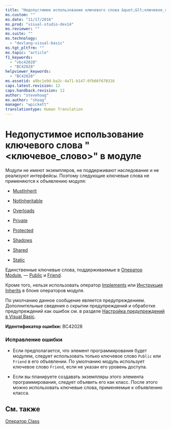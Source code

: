 ```yaml
---
title: "Недопустимое использование ключевого слова &quot;&lt;ключевое_слово&gt;&quot; в модуле | Microsoft Docs"
ms.custom: ""
ms.date: "11/17/2016"
ms.prod: "visual-studio-dev14"
ms.reviewer: ""
ms.suite: ""
ms.technology: 
  - "devlang-visual-basic"
ms.tgt_pltfrm: ""
ms.topic: "article"
f1_keywords: 
  - "vbc42028"
  - "BC42028"
helpviewer_keywords: 
  - "BC42028"
ms.assetid: a9bc1e9d-ba2c-4a71-b147-0fb66f670316
caps.latest.revision: 12
caps.handback.revision: 12
author: "stevehoag"
ms.author: "shoag"
manager: "wpickett"
translationtype: Human Translation
---
```

# Недопустимое использование ключевого слова &quot;&lt;ключевое_слово&gt;&quot; в модуле
Модули не имеют экземпляров, не поддерживают наследование и не реализуют интерфейсы. Поэтому следующие ключевые слова не применяются к объявлению модуля:  
  
-   [MustInherit](../../visual-basic/language-reference/modifiers/mustinherit.md)  
  
-   [NotInheritable](../../visual-basic/language-reference/modifiers/notinheritable.md)  
  
-   [Overloads](../../visual-basic/language-reference/modifiers/overloads.md)  
  
-   [Private](../../visual-basic/language-reference/modifiers/private.md)  
  
-   [Protected](../../visual-basic/language-reference/modifiers/protected.md)  
  
-   [Shadows](../../visual-basic/language-reference/modifiers/shadows.md)  
  
-   [Shared](../../visual-basic/language-reference/modifiers/shared.md)  
  
-   [Static](../../visual-basic/language-reference/modifiers/static.md)  
  
 Единственные ключевые слова, поддерживаемые в [Оператор Module](../../visual-basic/language-reference/statements/module-statement.md), — [Public](../../visual-basic/language-reference/modifiers/public.md) и [Friend](../../visual-basic/language-reference/modifiers/friend.md).  
  
 Кроме того, нельзя использовать оператор [Implements](../../visual-basic/language-reference/statements/implements-clause.md) или [Инструкция Inherits](../../visual-basic/language-reference/statements/inherits-statement.md) в блоке операторов модуля.  
  
 По умолчанию данное сообщение является предупреждением. Дополнительные сведения о скрытии предупреждений и обработке предупреждений как ошибок см. в разделе [Настройка предупреждений в Visual Basic](/visual-studio/ide/configuring-warnings-in-visual-basic).  
  
 **Идентификатор ошибки:** BC42028  
  
### Исправление ошибки  
  
-   Если предполагается, что элемент программирования будет модулем, следует использовать только ключевое слово `Public` или `Friend` в его объявлении. По умолчанию модуль использует ключевое слово `Friend`, если не указан его уровень доступа.  
  
-   Если вы планируете создавать экземпляры этого элемента программирования, следует объявить его как класс. После этого можно использовать ключевые слова, применяемые к объявлению класса.  
  
## См. также  
 [Оператор Class](../../visual-basic/language-reference/statements/class-statement.md)